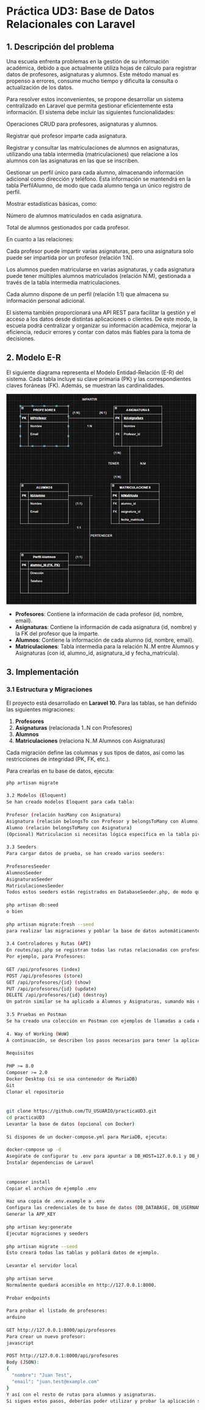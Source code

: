 # Práctica UD3: Base de Datos Relacionales con Laravel

## 1. Descripción del problema

Una escuela enfrenta problemas en la gestión de su información académica, debido a que actualmente utiliza hojas de cálculo para registrar datos de profesores, asignaturas y alumnos. Este método manual es propenso a errores, consume mucho tiempo y dificulta la consulta o actualización de los datos.

Para resolver estos inconvenientes, se propone desarrollar un sistema centralizado en Laravel que permita gestionar eficientemente esta información. El sistema debe incluir las siguientes funcionalidades:

Operaciones CRUD para profesores, asignaturas y alumnos.

Registrar qué profesor imparte cada asignatura.

Registrar y consultar las matriculaciones de alumnos en asignaturas, utilizando una tabla intermedia (matriculaciones) que relacione a los alumnos con las asignaturas en las que se inscriben.

Gestionar un perfil único para cada alumno, almacenando información adicional como dirección y teléfono. Esta información se mantendrá en la tabla PerfilAlumno, de modo que cada alumno tenga un único registro de perfil.

Mostrar estadísticas básicas, como:

Número de alumnos matriculados en cada asignatura.

Total de alumnos gestionados por cada profesor.

En cuanto a las relaciones:

Cada profesor puede impartir varias asignaturas, pero una asignatura solo puede ser impartida por un profesor (relación 1:N).

Los alumnos pueden matricularse en varias asignaturas, y cada asignatura puede tener múltiples alumnos matriculados (relación N:M), gestionada a través de la tabla intermedia matriculaciones.

Cada alumno dispone de un perfil (relación 1:1) que almacena su información personal adicional.

El sistema también proporcionará una API REST para facilitar la gestión y el acceso a los datos desde distintas aplicaciones o clientes. De este modo, la escuela podrá centralizar y organizar su información académica, mejorar la eficiencia, reducir errores y contar con datos más fiables para la toma de decisiones.

## 2. Modelo E-R

El siguiente diagrama representa el Modelo Entidad-Relación (E-R) del sistema. Cada tabla incluye su clave primaria (PK) y las correspondientes claves foráneas (FK). Además, se muestran las cardinalidades.

![Diagrama E-R](docs/diagramaER.png)

- **Profesores**: Contiene la información de cada profesor (id, nombre, email).
- **Asignaturas**: Contiene la información de cada asignatura (id, nombre) y la FK del profesor que la imparte.
- **Alumnos**: Contiene la información de cada alumno (id, nombre, email).
- **Matriculaciones**: Tabla intermedia para la relación N..M entre Alumnos y Asignaturas (con id, alumno_id, asignatura_id y fecha_matricula).

## 3. Implementación

### 3.1 Estructura y Migraciones

El proyecto está desarrollado en **Laravel 10**. Para las tablas, se han definido las siguientes migraciones:

1. **Profesores**  
2. **Asignaturas** (relacionada 1..N con Profesores)  
3. **Alumnos**  
4. **Matriculaciones** (relaciona N..M Alumnos con Asignaturas)

Cada migración define las columnas y sus tipos de datos, así como las restricciones de integridad (PK, FK, etc.).  

Para crearlas en tu base de datos, ejecuta:

```bash
php artisan migrate

3.2 Modelos (Eloquent)
Se han creado modelos Eloquent para cada tabla:

Profesor (relación hasMany con Asignatura)
Asignatura (relación belongsTo con Profesor y belongsToMany con Alumno)
Alumno (relación belongsToMany con Asignatura)
(Opcional) Matriculacion si necesitas lógica específica en la tabla pivot, pero por defecto se maneja con la relación belongsToMany indicando la tabla pivot.

3.3 Seeders
Para cargar datos de prueba, se han creado varios seeders:

ProfesoresSeeder
AlumnosSeeder
AsignaturasSeeder
MatriculacionesSeeder
Todos estos seeders están registrados en DatabaseSeeder.php, de modo que se pueden ejecutar con:

php artisan db:seed
o bien

php artisan migrate:fresh --seed
para realizar las migraciones y poblar la base de datos automáticamente.

3.4 Controladores y Rutas (API)
En routes/api.php se registran todas las rutas relacionadas con profesores, alumnos y asignaturas. Se han creado controladores tipo API (ProfesorController, AlumnoController, AsignaturaController) para manejar las operaciones CRUD (Create, Read, Update, Delete).
Por ejemplo, para Profesores:

GET /api/profesores (index)
POST /api/profesores (store)
GET /api/profesores/{id} (show)
PUT /api/profesores/{id} (update)
DELETE /api/profesores/{id} (destroy)
Un patrón similar se ha aplicado a Alumnos y Asignaturas, sumando más de 10 endpoints. Cada método incluye validaciones para asegurar la coherencia de datos.

3.5 Pruebas en Postman 
Se ha creado una colección en Postman con ejemplos de llamadas a cada endpoint. Dicha colección se puede encontrar en la raíz del proyecto con el nombre postman_collection.json. Para importarla en tu Postman, basta con ir a “Import” y seleccionar dicho archivo.

4. Way of Working (WoW)
A continuación, se describen los pasos necesarios para tener la aplicación funcionando en un entorno limpio:

Requisitos

PHP >= 8.0
Composer >= 2.0
Docker Desktop (si se usa contenedor de MariaDB)
Git
Clonar el repositorio


git clone https://github.com/TU_USUARIO/practicaUD3.git
cd practicaUD3
Levantar la base de datos (opcional con Docker)

Si dispones de un docker-compose.yml para MariaDB, ejecuta:

docker-compose up -d
Asegúrate de configurar tu .env para apuntar a DB_HOST=127.0.0.1 y DB_PORT=3306 (o el que hayas mapeado).
Instalar dependencias de Laravel


composer install
Copiar el archivo de ejemplo .env

Haz una copia de .env.example a .env
Configura las credenciales de tu base de datos (DB_DATABASE, DB_USERNAME, DB_PASSWORD).
Generar la APP_KEY

php artisan key:generate
Ejecutar migraciones y seeders

php artisan migrate --seed
Esto creará todas las tablas y poblará datos de ejemplo.

Levantar el servidor local

php artisan serve
Normalmente quedará accesible en http://127.0.0.1:8000.

Probar endpoints

Para probar el listado de profesores:
arduino

GET http://127.0.0.1:8000/api/profesores
Para crear un nuevo profesor:
javascript

POST http://127.0.0.1:8000/api/profesores
Body (JSON):
{
  "nombre": "Juan Test",
  "email": "juan.test@example.com"
}
Y así con el resto de rutas para alumnos y asignaturas.
Si sigues estos pasos, deberías poder utilizar y probar la aplicación sin problemas.
